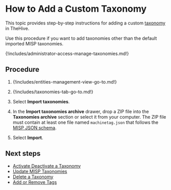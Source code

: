 # How to Add a Custom Taxonomy

This topic provides step-by-step instructions for adding a custom [taxonomy](about-taxonomies.md) in TheHive.

Use this procedure if you want to add taxonomies other than the default imported MISP taxonomies.

{!includes/administrator-access-manage-taxonomies.md!}

<h2>Procedure</h2>

1. {!includes/entities-management-view-go-to.md!}

2. {!includes/taxonomies-tab-go-to.md!}

3. Select **Import taxonomies**.

4. In the **Import taxonomies archive** drawer, drop a ZIP file into the **Taxonomies archive** section or select it from your computer. The ZIP file must contain at least one file named `machinetag.json` that follows the [MISP JSON schema](https://github.com/MISP/misp-taxonomies).

5. Select **Import**.

<h2>Next steps</h2>

* [Activate Deactivate a Taxonomy](activate-deactivate-a-taxonomy.md)
* [Update MISP Taxonomies](update-misp-taxonomies.md)
* [Delete a Taxonomy](delete-a-taxonomy.md)
* [Add or Remove Tags](../../user-guides/analyst-corner/cases/tags/add-remove-tags.md)